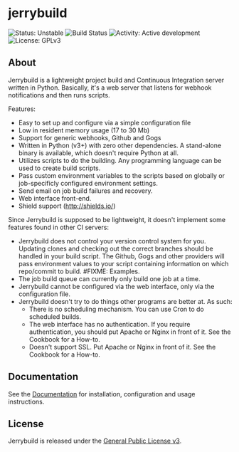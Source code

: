 jerrybuild
==========

![Status: Unstable](https://img.shields.io/badge/status-unstable-red.svg)
![Build Status](http://build.electricmonk.nl/job/jerrybuild/shield)
![Activity: Active development](https://img.shields.io/badge/activity-active%20development-green.svg)
![License: GPLv3](https://img.shields.io/badge/license-GPLv3-blue.svg)

## About

Jerrybuild is a lightweight project build and Continuous Integration server
written in Python. Basically, it's a web server that listens for webhook
notifications and then runs scripts.

Features:

* Easy to set up and configure via a simple configuration file
* Low in resident memory usage (17 to 30 Mb)
* Support for generic webhooks, Github and Gogs
* Written in Python (v3+) with zero other dependencies. A stand-alone binary
  is available, which doesn't require Python at all.
* Utilizes scripts to do the building. Any programming language can be used to
  create build scripts.
* Pass custom environment variables to the scripts based on globally
  or job-specificly configured environment settings.
* Send email on job build failures and recovery.
* Web interface front-end.
* Shield support (http://shields.io/)

Since Jerrybuild is supposed to be lightweight, it doesn't implement some
features found in other CI servers:

* Jerrybuild does not control your version control system for you. Updating
  clones and checking out the correct branches should be handled in your build
  script. The Github, Gogs and other providers will pass environment values to
  your script containing information on which repo/commit to build. #FIXME:
  Examples.
* The job build queue can currently only build one job at a time. 
* Jerrybuild cannot be configured via the web interface, only via the
  configuration file.
* Jerrybuild doesn't try to do things other programs are better at. As such:
  - There is no scheduling mechanism. You can use Cron to do scheduled builds.
  - The web interface has no authentication. If you require authentication,
    you should put Apache or Nginx in front of it. See the Cookbook for a
    How-to.
  - Doesn't support SSL. Put Apache or Nginx in front of it. See the Cookbook
    for a How-to.

## Documentation

See the [Documentation](https://jerrybuild.readthedocs.io/en/latest/) for
installation, configuration and usage instructions.

## License

Jerrybuild is released under the [General Public License v3](LICENSE).
